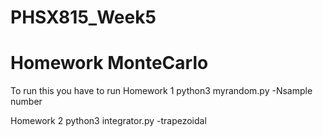 # PHSX815_Week5
# Homework MonteCarlo

To run this you have to run
Homework 1
python3 myrandom.py -Nsample number


Homework 2
python3 integrator.py -trapezoidal
